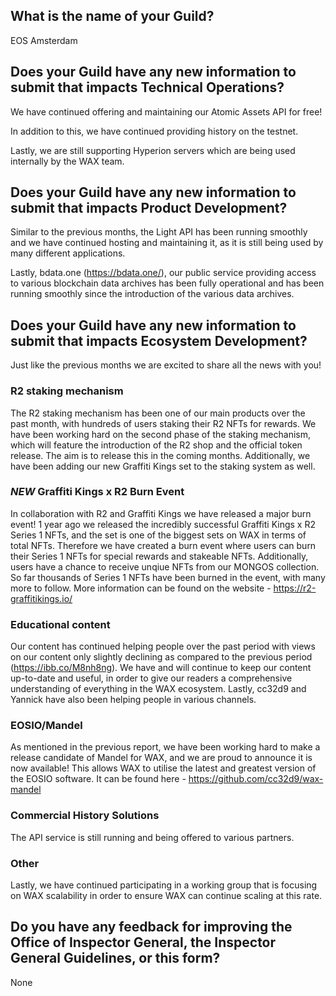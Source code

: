 ## What is the name of your Guild?

EOS Amsterdam

## Does your Guild have any new information to submit that impacts Technical Operations?

We have continued offering and maintaining our Atomic Assets API for free!

In addition to this, we have continued providing history on the testnet.

Lastly, we are still supporting Hyperion servers which are being used internally by the WAX team.

## Does your Guild have any new information to submit that impacts Product Development?

Similar to the previous months, the Light API has been running smoothly and we have continued hosting and maintaining it, as it is still being used by many different applications.

Lastly, bdata.one (https://bdata.one/), our public service providing access to various blockchain data archives has been fully operational and has been running smoothly since the introduction of the various data archives.

## Does your Guild have any new information to submit that impacts Ecosystem Development?

Just like the previous months we are excited to share all the news with you!

### R2 staking mechanism
The R2 staking mechanism has been one of our main products over the past month, with hundreds of users staking their R2 NFTs for rewards. We have been working hard on the second phase of the staking mechanism, which will feature the introduction of the R2 shop and the official token release. The aim is to release this in the coming months. Additionally, we have been adding our new Graffiti Kings set to the staking system as well.

### *NEW* Graffiti Kings x R2 Burn Event
In collaboration with R2 and Graffiti Kings we have released a major burn event! 
1 year ago we released the incredibly successful Graffiti Kings x R2 Series 1 NFTs, and the set is one of the biggest sets on WAX in terms of total NFTs. Therefore we have created a burn event where users can burn their Series 1 NFTs for special rewards and stakeable NFTs. Additionally, users have a chance to receive unqiue NFTs from our MONGOS collection. So far thousands of Series 1 NFTs have been burned in the event, with many more to follow. More information can be found on the website - https://r2-graffitikings.io/

### Educational content
Our content has continued helping people over the past period with views on our content only slightly declining as compared to the previous period (https://ibb.co/M8nh8ng). We have and will continue to keep our content up-to-date and useful, in order to give our readers a comprehensive understanding of everything in the WAX ecosystem. Lastly, cc32d9 and Yannick have also been helping people in various channels.

### EOSIO/Mandel
As mentioned in the previous report, we have been working hard to make a release candidate of Mandel for WAX, and we are proud to announce it is now available! This allows WAX to utilise the latest and greatest version of the EOSIO software. It can be found here - https://github.com/cc32d9/wax-mandel

### Commercial History Solutions
The API service is still running and being offered to various partners.

### Other
Lastly, we have continued participating in a working group that is focusing on WAX scalability in order to ensure WAX can continue scaling at this rate.

## Do you have any feedback for improving the Office of Inspector General, the Inspector General Guidelines, or this form?

None
